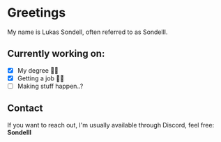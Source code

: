 # Greetings
My name is Lukas Sondell, often referred to as Sondelll.

## Currently working on:
- [x] My degree 👨‍🎓  
- [x] Getting a job 🕵️‍♂️
- [ ] Making stuff happen..?

## Contact
If you want to reach out, I'm usually available through Discord, feel free:
**Sondelll**

